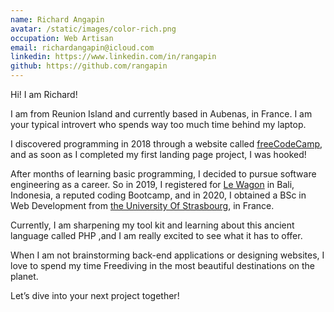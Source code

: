 ```yaml
---
name: Richard Angapin
avatar: /static/images/color-rich.png
occupation: Web Artisan
email: richardangapin@icloud.com
linkedin: https://www.linkedin.com/in/rangapin
github: https://github.com/rangapin
---
```


Hi! I am Richard!

I am from Reunion Island and currently based in Aubenas, in France. I am your typical introvert who spends way too much time behind my laptop.

I discovered programming in 2018 through a website called <a href="https://www.freecodecamp.org/">freeCodeCamp</a>, and as soon as I completed my first landing page project, I was hooked!

After months of learning basic programming, I decided to pursue software engineering as a career. So in 2019, I registered for <a href="https://www.lewagon.com/">Le Wagon</a> in Bali, Indonesia, a reputed coding Bootcamp, and in 2020, I obtained a BSc in Web Development from <a href="https://en.unistra.fr/"> the University Of Strasbourg</a>, in France.

Currently, I am sharpening my tool kit and learning about this ancient language called PHP ,and I am really excited to see what it has to offer.

When I am not brainstorming back-end applications or designing websites, I love to spend my time Freediving in the most beautiful destinations on the planet.

Let’s dive into your next project together!
